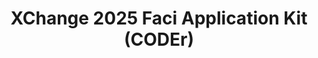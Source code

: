 ---
title: XChange 2025 Faci Application Kit (CODEr)
redirect_to: https://drive.google.com/drive/folders/1-2fNUK2gKCtcc1CCU3SsUBX1JuTfIkBp?usp=sharing 
redirect_from: 
  - /XC25CODErsAppKit
  - /xc25codersappkit
---